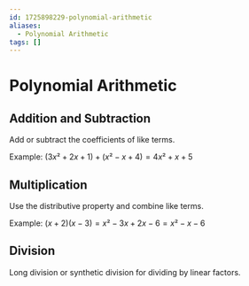 ```yaml
---
id: 1725898229-polynomial-arithmetic
aliases:
  - Polynomial Arithmetic
tags: []
---
```


# Polynomial Arithmetic
## Addition and Subtraction
Add or subtract the coefficients of like terms.

Example: $(3x² + 2x + 1) + (x² - x + 4) = 4x² + x + 5$

## Multiplication
Use the distributive property and combine like terms.

Example: $(x + 2)(x - 3) = x² - 3x + 2x - 6 = x² - x - 6$

## Division
Long division or synthetic division for dividing by linear factors.
